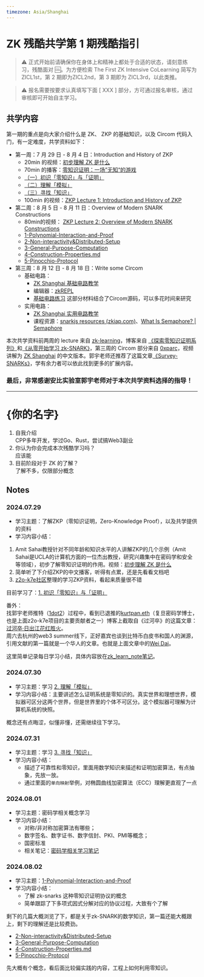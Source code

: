 ```yaml
---
timezone: Asia/Shanghai
---
```


# ZK 残酷共学第 1 期残酷指引

> ⚠️ 正式开始前请确保你在身体上和精神上都处于合适的状态，请刻意练习，残酷面对 🆒。为方便检索 The First ZK Intensive CoLearning 简写为 ZICL1st，第 2 期即为ZICL2nd，第 3 期即为 ZICL3rd，以此类推。

> ⚠️ 报名需要按要求认真填写下面 [ XXX ] 部分，方可通过报名审核，通过审核即可开始自主学习。

## 共学内容

第一期的重点是向大家介绍什么是 ZK、 ZKP 的基础知识，以及 Circom 代码入门，有一定难度，共学资料如下：

- 第一周：7 月 29 日 - 8 月 4 日：Introduction and History of ZKP
    - 20min 的视频：[初步理解 ZK 是什么](https://www.youtube.com/watch?v=fOGdb1CTu5c)
    - 70min 的播客：[零知识证明：一场”无知“的游戏](https://www.xiaoyuzhoufm.com/episode/6672a76bb6a8412729e0b103)
    - [（一）初识「零知识」与「证明」](https://learn.z2o-k7e.world/zkp-intro/1/zkp-back.html)
    - [（二）理解「模拟」](https://learn.z2o-k7e.world/zkp-intro/2/zkp-simu.html)
    - [（三）寻找「知识」](https://learn.z2o-k7e.world/zkp-intro/3/zkp-pok.html)
    - 100min 的视频：[ZKP Lecture 1: Introduction and History of ZKP](https://www.youtube.com/watch?v=uchjTIlPzFo)
- 第二周：8 月 5 日 - 8 月 11 日：Overview of Modern SNARK Constructions
    - 80min的视频： [ZKP Lecture 2: Overview of Modern SNARK Constructions](https://www.youtube.com/watch?v=bGEXYpt3sj0)
    - [1-Polynomial-Interaction-and-Proof](https://learn.z2o-k7e.world/zk-snarks/1-Polynomial-Interaction-and-Proof.html)
    - [2-Non-interactivity&Distributed-Setup](https://learn.z2o-k7e.world/zk-snarks/2-Non-interactivity&Distributed-Setup.html)
    - [3-General-Purpose-Computation](https://learn.z2o-k7e.world/zk-snarks/3-General-Purpose-Computation.html)
    - [4-Construction-Properties.md](https://learn.z2o-k7e.world/zk-snarks/4-Construction-Properties.html)
    - [5-Pinocchio-Protocol](https://learn.z2o-k7e.world/zk-snarks/5-Pinocchio-Protocol.html)
- 第三周：8 月 12 日 - 8 月 18 日：Write some Circom
    - 基础电路：
        - [ZK Shanghai 基础电路教学](https://www.youtube.com/watch?v=CTJ1JkYLiyw&ab_channel=SutuLabs)
        - 编辑器：[zkREPL](https://zkrepl.dev/)
        - [基础电路练习](https://github.com/wenjin1997/zkshanghai-workshop/blob/main/lecture2-homework.md) 这部分材料结合了Circom源码，可以多花时间来研究
    - 实用电路：
        - [ZK Shanghai 实用电路教学](https://www.youtube.com/watch?v=smJz5RdY0Nc)
        - 课程资源：[snarkjs resources (zkiap.com)](https://zkiap.com/snarkjs)、[What Is Semaphore? | Semaphore](https://docs.semaphore.pse.dev/)

本次共学资料前两周的 lecture 来自 [zk-learning](https://zk-learning.org/)，博客来自 [《探索零知识证明系列》](https://learn.z2o-k7e.world/zkp-intro/toc.html)和[《从零开始学习 zk-SNARK》](https://learn.z2o-k7e.world/zk-snarks/toc.html)，第三周的 Circom 部分来自 [0xparc](https://zkiap.com/)，视频讲解为 [ZK Shanghai](https://zkshanghai.xyz/) 的中文版本。郭宇老师还推荐了这篇文章[《Survey-SNARKs》](https://www.di.ens.fr/~nitulesc/files/Survey-SNARKs.pdf)，学有余力者可以依此找到更多的扩展内容。

### **最后，非常感谢安比实验室郭宇老师对于本次共学资料选择的指导！**

---

# {你的名字}
1. 自我介绍  
    CPP多年开发，学过Go、Rust，尝试搞Web3副业
2. 你认为你会完成本次残酷学习吗？  
    应该能
3. 目前阶段对于 ZK 的了解？  
    了解不多，仅限部分概念

## Notes

<!-- Content_START -->

### 2024.07.29

- 学习主题：了解ZKP（零知识证明，Zero-Knowledge Proof），以及共学提供的资料
- 学习内容小结：

1. Amit Sahai教授针对不同年龄和知识水平的人讲解ZKP的几个示例（Amit Sahai是UCLA的计算机方面的一位杰出教授，研究兴趣集中在密码学和安全等领域），初步了解零知识证明的作用。视频：[初步理解 ZK 是什么](https://www.youtube.com/watch?v=fOGdb1CTu5c)
2. 简单听了下介绍ZKP的中文播客，听得有点累，还是先看看文档吧
3. [z2o-k7e社区](https://learn.z2o-k7e.world/)整理的学习ZKP资料，看起来质量很不错

目前学习了：[1. 初识「零知识」与「证明」](https://learn.z2o-k7e.world/zkp-intro/1/zkp-back.html)

番外：  
找郭宇老师推特（[1dot2](https://twitter.com/1dot2)）过程中，看到已退推的[kurtpan.eth](https://twitter.com/kurtpan666)（复旦密码学博士，也是上面z2o-k7e项目的主要贡献者之一）博客上截取自《过河卒》的这篇文章：[过河卒·日出江花红胜火](https://zkfold.ing/guohezu-wd)。  
周六去杭州的web3 summer线下，正好嘉宾也谈到比特币白皮书和国人的渊源，引用文献的第一篇就是一个华人的文章。也就是上面文章中的[Wei Dai](https://en.wikipedia.org/wiki/Wei_Dai)。

这里简单记录每日学习小结，具体内容放在[zk_learn_note笔记](https://github.com/xiaodongQ/devNoteBackup/blob/master/%E5%90%84%E5%88%86%E7%B1%BB%E8%AE%B0%E5%BD%95/blockchain/zk_learn_note.md)。

### 2024.07.30

- 学习主题：学习 [2. 理解「模拟」](https://learn.z2o-k7e.world/zkp-intro/2/zkp-simu.html)
- 学习内容小结：主要讲述怎么证明系统是零知识的。真实世界和理想世界，模拟器可区分这两个世界，但是世界里的个体不可区分。这个模拟器可理解为计算机系统的快照。

概念还有点晦涩，似懂非懂，还需继续往下学习。

### 2024.07.31

- 学习主题：学习 [3. 寻找「知识」](https://learn.z2o-k7e.world/zkp-intro/3/zkp-pok.html)
- 学习内容小结：
    - 描述了可靠性和零知识，里面用数学知识来描述和证明加密算法，有点抽象，先放一放。
    - 通过里面的`单向映射`举例，对椭圆曲线加密算法（ECC）理解更直观了一点

### 2024.08.01

- 学习主题：密码学相关概念学习
- 学习内容小结：
    - 对称/非对称加密算法有哪些；
    - 数字签名、数字证书、数字信封、PKI、PMI等概念；
    - 国密标准
    - 相关笔记：[密码学相关学习笔记](https://github.com/xiaodongQ/devNoteBackup/blob/master/%E5%90%84%E5%88%86%E7%B1%BB%E8%AE%B0%E5%BD%95/blockchain/%E5%AF%86%E7%A0%81%E5%AD%A6_%E5%AD%A6%E4%B9%A0%E7%AC%94%E8%AE%B0.md)

### 2024.08.02

- 学习主题：[1-Polynomial-Interaction-and-Proof](https://learn.z2o-k7e.world/zk-snarks/1-Polynomial-Interaction-and-Proof.html)
- 学习内容小结：
    - 了解 zk-snarks 这种零知识证明协议的概念
    - 简单跟踪了下多项式因式分解对应的协议过程，大致有个了解

剩下的几篇大概浏览了下，都是关于zk-SNARK的数学知识，第一篇还能大概跟上，剩下的理解还是比较费劲。

* [2-Non-interactivity&Distributed-Setup](https://learn.z2o-k7e.world/zk-snarks/2-Non-interactivity&Distributed-Setup.html)
* [3-General-Purpose-Computation](https://learn.z2o-k7e.world/zk-snarks/3-General-Purpose-Computation.html)
* [4-Construction-Properties.md](https://learn.z2o-k7e.world/zk-snarks/4-Construction-Properties.html)
* [5-Pinocchio-Protocol](https://learn.z2o-k7e.world/zk-snarks/5-Pinocchio-Protocol.html)

先大概有个概念，看后面比较偏实践的内容，工程上如何利用零知识。

<!-- Content_END -->
